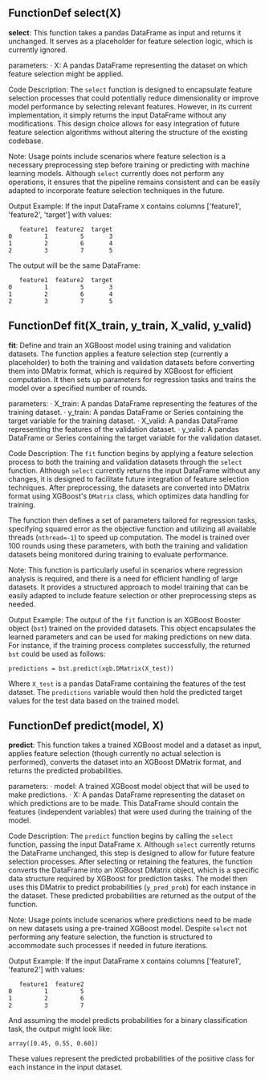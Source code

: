 ## FunctionDef select(X)
**select**: This function takes a pandas DataFrame as input and returns it unchanged. It serves as a placeholder for feature selection logic, which is currently ignored.

parameters:
· X: A pandas DataFrame representing the dataset on which feature selection might be applied.

Code Description: The `select` function is designed to encapsulate feature selection processes that could potentially reduce dimensionality or improve model performance by selecting relevant features. However, in its current implementation, it simply returns the input DataFrame without any modifications. This design choice allows for easy integration of future feature selection algorithms without altering the structure of the existing codebase.

Note: Usage points include scenarios where feature selection is a necessary preprocessing step before training or predicting with machine learning models. Although `select` currently does not perform any operations, it ensures that the pipeline remains consistent and can be easily adapted to incorporate feature selection techniques in the future.

Output Example: If the input DataFrame `X` contains columns ['feature1', 'feature2', 'target'] with values:
```
   feature1  feature2  target
0         1         5       3
1         2         6       4
2         3         7       5
```
The output will be the same DataFrame:
```
   feature1  feature2  target
0         1         5       3
1         2         6       4
2         3         7       5
```
## FunctionDef fit(X_train, y_train, X_valid, y_valid)
**fit**: Define and train an XGBoost model using training and validation datasets. The function applies a feature selection step (currently a placeholder) to both the training and validation datasets before converting them into DMatrix format, which is required by XGBoost for efficient computation. It then sets up parameters for regression tasks and trains the model over a specified number of rounds.

parameters:
· X_train: A pandas DataFrame representing the features of the training dataset.
· y_train: A pandas DataFrame or Series containing the target variable for the training dataset.
· X_valid: A pandas DataFrame representing the features of the validation dataset.
· y_valid: A pandas DataFrame or Series containing the target variable for the validation dataset.

Code Description: The `fit` function begins by applying a feature selection process to both the training and validation datasets through the `select` function. Although `select` currently returns the input DataFrame without any changes, it is designed to facilitate future integration of feature selection techniques. After preprocessing, the datasets are converted into DMatrix format using XGBoost's `DMatrix` class, which optimizes data handling for training.

The function then defines a set of parameters tailored for regression tasks, specifying squared error as the objective function and utilizing all available threads (`nthread=-1`) to speed up computation. The model is trained over 100 rounds using these parameters, with both the training and validation datasets being monitored during training to evaluate performance.

Note: This function is particularly useful in scenarios where regression analysis is required, and there is a need for efficient handling of large datasets. It provides a structured approach to model training that can be easily adapted to include feature selection or other preprocessing steps as needed.

Output Example: The output of the `fit` function is an XGBoost Booster object (`bst`) trained on the provided datasets. This object encapsulates the learned parameters and can be used for making predictions on new data. For instance, if the training process completes successfully, the returned `bst` could be used as follows:

```
predictions = bst.predict(xgb.DMatrix(X_test))
```

Where `X_test` is a pandas DataFrame containing the features of the test dataset. The `predictions` variable would then hold the predicted target values for the test data based on the trained model.
## FunctionDef predict(model, X)
**predict**: This function takes a trained XGBoost model and a dataset as input, applies feature selection (though currently no actual selection is performed), converts the dataset into an XGBoost DMatrix format, and returns the predicted probabilities.

parameters:
· model: A trained XGBoost model object that will be used to make predictions.
· X: A pandas DataFrame representing the dataset on which predictions are to be made. This DataFrame should contain the features (independent variables) that were used during the training of the model.

Code Description: The `predict` function begins by calling the `select` function, passing the input DataFrame `X`. Although `select` currently returns the DataFrame unchanged, this step is designed to allow for future feature selection processes. After selecting or retaining the features, the function converts the DataFrame into an XGBoost DMatrix object, which is a specific data structure required by XGBoost for prediction tasks. The model then uses this DMatrix to predict probabilities (`y_pred_prob`) for each instance in the dataset. These predicted probabilities are returned as the output of the function.

Note: Usage points include scenarios where predictions need to be made on new datasets using a pre-trained XGBoost model. Despite `select` not performing any feature selection, the function is structured to accommodate such processes if needed in future iterations.

Output Example: If the input DataFrame `X` contains columns ['feature1', 'feature2'] with values:
```
   feature1  feature2
0         1         5
1         2         6
2         3         7
```
And assuming the model predicts probabilities for a binary classification task, the output might look like:
```
array([0.45, 0.55, 0.60])
```
These values represent the predicted probabilities of the positive class for each instance in the input dataset.
